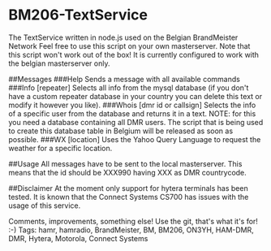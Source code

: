 # BM206-TextService
The TextService written in node.js used on the Belgian BrandMeister Network
Feel free to use this script on your own masterserver.
Note that this script won't work out of the box!
It is currently configured to work with the belgian masterserver only.

##Messages
###Help
Sends a message with all available commands
###Info [repeater]
Selects all info from the mysql database (if you don't have a custom repeater database in your country you can delete this text or modify it however you like).
###Whois [dmr id or callsign]
Selects the info of a specific user from the database and returns it in a text.
NOTE: for this you need a database containing all DMR users.
The script that is being used to create this database table in Belgium will be released as soon as possible.
###WX [location]
Uses the Yahoo Query Language to request the weather for a specific location.

##Usage
All messages have to be sent to the local masterserver. This means that the id should be XXX990 having XXX as DMR countrycode.

##Disclaimer
At the moment only support for hytera terminals has been tested.
It is known that the Connect Systems CS700 has issues with the usage of this service.

Comments, improvements, something else! Use the git, that's what it's for! :-)
Tags: hamr, hamradio, BrandMeister, BM, BM206, ON3YH, HAM-DMR, DMR, Hytera, Motorola, Connect Systems
